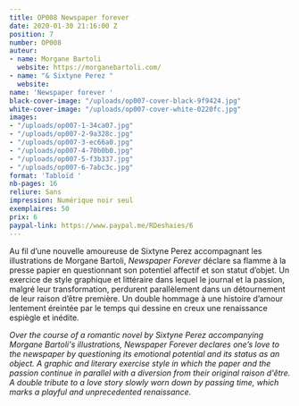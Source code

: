 ```yaml
---
title: OP008 Newspaper forever
date: 2020-01-30 21:16:00 Z
position: 7
number: OP008
auteur:
- name: Morgane Bartoli
  website: https://morganebartoli.com/
- name: "& Sixtyne Perez "
  website: 
name: 'Newspaper forever '
black-cover-image: "/uploads/op007-cover-black-9f9424.jpg"
white-cover-image: "/uploads/op007-cover-white-0220fc.jpg"
images:
- "/uploads/op007-1-34ca07.jpg"
- "/uploads/op007-2-9a328c.jpg"
- "/uploads/op007-3-ec66a0.jpg"
- "/uploads/op007-4-70b0b0.jpg"
- "/uploads/op007-5-f3b337.jpg"
- "/uploads/op007-6-7abc3c.jpg"
format: 'Tabloïd '
nb-pages: 16
reliure: Sans
impression: Numérique noir seul
exemplaires: 50
prix: 6
paypal-link: https://www.paypal.me/RDeshaies/6
---
```


Au fil d’une nouvelle amoureuse de Sixtyne Perez accompagnant les illustrations de Morgane Bartoli, *Newspaper Forever* déclare sa flamme à la presse papier en questionnant son potentiel affectif et son statut d’objet. Un exercice de style graphique et littéraire dans lequel le journal et la passion, malgré leur transformation, perdurent parallèlement dans un détournement de leur raison d’être première. Un double hommage à une histoire d’amour lentement éreintée par le temps qui dessine en creux une renaissance espiègle et inédite.

*Over the course of a romantic novel by Sixtyne Perez accompanying Morgane Bartoli's illustrations, *Newspaper Forever* declares one’s love to the newspaper by questioning its emotional potential and its status as an object. A graphic and literary exercise style in which the paper and the passion continue in parallel with a diversion from their original raison d'être. A double tribute to a love story slowly worn down by passing time, which marks a playful and unprecedented renaissance.*